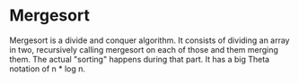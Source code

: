 # Mergesort

Mergesort is a divide and conquer algorithm. It consists of dividing an array in two, recursively calling mergesort on each of those and them merging them. The actual "sorting" happens during that part.
It has a big Theta notation of n * log n.